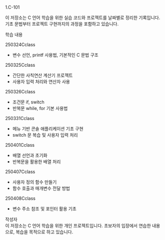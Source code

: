 1.C-101

이 저장소는 C 언어 학습을 위한 실습 코드와 프로젝트를 날짜별로 정리한 기록입니다. 기초 문법부터 프로젝트 구현까지의 과정을 포함하고 있습니다.

학습 내용

250324Cclass  
- 변수 선언, printf 사용법, 기본적인 C 문법 구조

250325Cclass  
- 간단한 사칙연산 계산기 프로젝트  
- 사용자 입력 처리와 연산자 사용

250326Cclass  
- 조건문 if, switch  
- 반복문 while, for 기본 사용법

250331Cclass  
- 메뉴 기반 콘솔 애플리케이션 기초 구현  
- switch 문 복습 및 사용자 입력 처리

250401Cclass  
- 배열 선언과 초기화  
- 반복문을 활용한 배열 처리

250407Cclass  
- 사용자 정의 함수 만들기  
- 함수 호출과 매개변수 전달 방법

250408Cclass  
- 변수 주소 참조 및 포인터 활용 기초

작성자  
이 저장소는 C 언어 학습을 위한 개인 프로젝트입니다. 초보자의 입장에서 연습한 내용으로, 복습을 목적으로 하고 있습니다.
